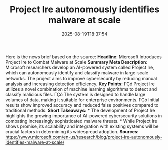 ﻿---
title: "Project Ire autonomously identifies malware at scale"
date: "2025-08-19T18:37:54"
category: "Markets"
summary: ""
slug: "project ire autonomously identifies malware at scale"
source_urls:
  - "https://www.microsoft.com/en-us/research/blog/project-ire-autonomously-identifies-malware-at-scale/"
seo:
  title: "Project Ire autonomously identifies malware at scale | Hash n Hedge"
  description: ""
  keywords: ["news", "markets", "brief"]
---
Here is the news brief based on the source:  **Headline**: Microsoft Introduces Project Ire to Combat Malware at Scale  **Summary Meta Description**: Microsoft researchers develop an AI-powered system called Project Ire, which can autonomously identify and classify malware in large-scale networks. The project aims to improve cybersecurity by reducing manual analysis and increasing detection efficiency.  **Key Points:**  ΓÇó Project Ire utilizes a novel combination of machine learning algorithms to detect and classify malicious files. ΓÇó The system is designed to handle large volumes of data, making it suitable for enterprise environments. ΓÇó Initial results show improved accuracy and reduced false positives compared to traditional methods.  **Short Takeaways:**  * The development of Project Ire highlights the growing importance of AI-powered cybersecurity solutions in combating increasingly sophisticated malware threats. * While Project Ire shows promise, its scalability and integration with existing systems will be crucial factors in determining its widespread adoption.  **Sources:** https://www.microsoft.com/en-us/research/blog/project-ire-autonomously-identifies-malware-at-scale/ 
